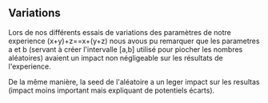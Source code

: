 ## Variations 

Lors de nos différents essais de variations des paramètres de notre experience (x+y)+z==x+(y+z) nous avous pu remarquer que les parametres a et b (servant à créer l'intervalle [a,b] utilisé pour piocher les nombres aléatoires) avaient un impact non négligeable sur les résultats de l'experience. 

De la même manière, la seed de l'aléatoire a un leger impact sur les resultas (impact moins important mais expliquant de potentiels écarts).


